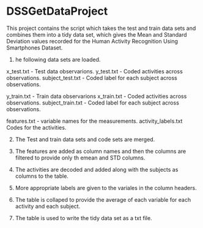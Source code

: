 # DSSGetDataProject

This project contains the script which takes the test and train data sets and combines them into a tidy data set, which gives the Mean and Standard Deviation values recorded for the Human Activity Recognition Using Smartphones Dataset.

1. he following data sets are loaded. 

x_test.txt - Test data observarions. 
y_test.txt - Coded activities across observations.
subject_test.txt - Coded label for each subject across observations. 

y_train.txt - Train data observarions
x_train.txt - Coded activities across observations.
subject_train.txt - Coded label for each subject across observations.

features.txt - variable names for the measurements.
activity_labels.txt Codes for the activities.

2. The Test and train data sets and code sets are merged.

3. The features are added as column names and then the columns are filtered to provide only th emean and STD columns.

4. The activities are decoded and added along with the subjects as columns to the table. 

5. More appropriate labels are given to the variales in the column headers.

6. The table is collaped to provide the average of each variable for each activity and each subject.

7. The table is used to write the tidy data set as a txt file. 